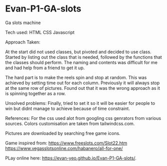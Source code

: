 # Evan-P1-GA-slots

Ga slots machine

Tech used:
HTML
CSS
Javascript

Approach Taken:

At the start did not used classes, but pivoted and decided to use class.
Started by listing out the class that is needed, followed by the functions that the classes should perform.
The naming and contents was difficult for me and had help from a friend to get it up.

The hard part is to make the reels spin and stop at random.
This was achieved by setting time out for each column.
Previously it will always stop at the same row of pictures.
Found out that it was the wrong approach as it is spinning together as a row.

Unsolved problems:
Finally, tried to set it so it will be easier for people to win but didnt manage to achieve because of time constraint.

References:
For the css used alot from googling css genrators from various sources.
Colors customisation are taken from tailwindcss.com.

Pictures are downloaded by searching free game icons.

Game inspired from:
https://www.freeslots.com/Slot22.htm
https://www.vegasslotsonline.com/habanero/all-for-one/

PLay online here:
https://evan-yeo.github.io/Evan-P1-GA-slots/.
